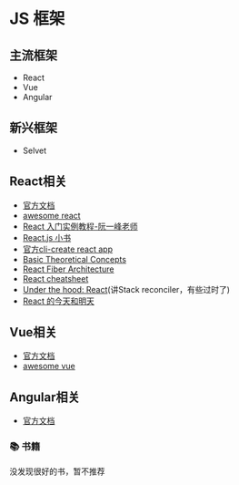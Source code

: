 # JS 框架

## 主流框架
 - React
 - Vue
 - Angular
  
## 新兴框架
- Selvet
  
## React相关
- [官方文档](https://reactjs.org/docs/getting-started.html)
- [awesome react](https://github.com/enaqx/awesome-react)
- [React 入门实例教程-阮一峰老师](http://www.ruanyifeng.com/blog/2015/03/react.html)
- [React.js 小书](http://huziketang.mangojuice.top/books/react/)
- [官方cli-create react app](https://create-react-app.dev/)
- [Basic Theoretical Concepts](https://github.com/reactjs/react-basic)
- [React Fiber Architecture](https://github.com/acdlite/react-fiber-architecture)
- [React cheatsheet](https://devhints.io/react)
- [Under the hood: React](https://github.com/Bogdan-Lyashenko/Under-the-hood-ReactJS)(讲Stack reconciler，有些过时了)
- [React 的今天和明天](https://juejin.im/post/5be90d825188254b0917f180)
  
## Vue相关
- [官方文档](https://vuejs.bootcss.com/guide/)
- [awesome vue](https://github.com/vuejs/awesome-vue)

## Angular相关
- [官方文档](https://angular.cn/docs)
  
### 📚 书籍
没发现很好的书，暂不推荐
